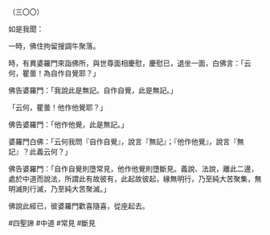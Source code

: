 （三〇〇）

如是我聞：

一時，佛住拘留搜調牛聚落。

時，有異婆羅門來詣佛所，與世尊面相慶慰，慶慰已，退坐一面，白佛言：「云何，瞿曇！為自作自覺耶？」

佛告婆羅門：「我說此是無記。自作自覺，此是無記。」

「云何，瞿曇！他作他覺耶？」

佛告婆羅門：「他作他覺，此是無記。」

婆羅門白佛：「云何我問『自作自覺』，說言『無記』；『他作他覺』，說言『無記』？此義云何？」

佛告婆羅門：「自作自覺則墮常見，他作他覺則墮斷見。義說、法說，離此二邊，處於中道而說法，所謂此有故彼有，此起故彼起，緣無明行，乃至純大苦聚集，無明滅則行滅，乃至純大苦聚滅。」

佛說此經已，彼婆羅門歡喜隨喜，從座起去。



#四聖諦
#中道
#常見
#斷見
